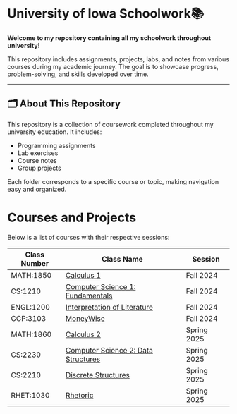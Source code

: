 # University of Iowa Schoolwork📚

**Welcome to my repository containing all my schoolwork throughout university!**

This repository includes assignments, projects, labs, and notes from various courses during my academic journey. The goal is to showcase progress, problem-solving, and skills developed over time.

---

## 🗂 About This Repository  

This repository is a collection of coursework completed throughout my university education. It includes:  
- Programming assignments  
- Lab exercises  
- Course notes  
- Group projects  

Each folder corresponds to a specific course or topic, making navigation easy and organized.  

# Courses and Projects

Below is a list of courses with their respective sessions:

| Class Number | Class Name                                    | Session       |
|--------------|-----------------------------------------------|---------------|
| MATH:1850    | [Calculus 1](https://github.com/colincano20/Uiowa/tree/main/2024-25/1stSemester/Calculus1)        | Fall 2024   |
| CS:1210      | [Computer Science 1: Fundamentals](https://github.com/colincano20/Uiowa/tree/main/2024-25/1stSemester/ComputerScience1)        | Fall 2024   |
| ENGL:1200    | [Interpretation of Literature](https://github.com/colincano20/Uiowa/tree/main/2024-25/1stSemester/InterpretationOfLiterature)        | Fall 2024   |
| CCP:3103     | [MoneyWise](https://github.com/colincano20/Uiowa/tree/main/2024-25/1stSemester/Moneywise)        | Fall 2024   |
| MATH:1860    | [Calculus 2](https://github.com/colincano20/Uiowa/tree/main/2024-25/2ndSemester/Calculus2)        | Spring 2025   |
| CS:2230      | [Computer Science 2: Data Structures](https://github.com/colincano20/Uiowa/tree/main/2024-25/2ndSemester/ComputerScience2-DataStructures)     | Spring 2025   |
| CS:2210      | [Discrete Structures](https://github.com/colincano20/Uiowa/tree/main/2024-25/2ndSemester/DiscreteStructures)     | Spring 2025   |
| RHET:1030    | [Rhetoric](https://github.com/colincano20/Uiowa/tree/main/2024-25/2ndSemester/Rhetoric)     | Spring 2025   |

